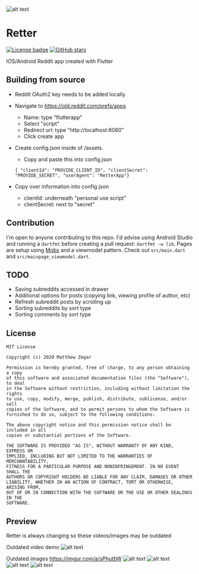 ![alt text](https://raw.githubusercontent.com/mzegar/Retter/master/assets/icon/rettericon.png "RetterLogo")
# Retter
[![License badge](https://img.shields.io/github/license/mzegar/retter)](https://github.com/mzegar/Retter/blob/master/LICENSE)
[![GitHub stars](https://img.shields.io/github/stars/mzegar/retter?style=social)](https://github.com/mzegar/retter/stargazers)


IOS/Android Reddit app created with Flutter

## Building from source

- Reddit OAuth2 key needs to be added locally
- Navigate to https://old.reddit.com/prefs/apps
    - Name: type "flutterapp"
    - Select "script"
    - Redirect url: type "http://localhost:8080"
    - Click create app
- Create config.json inside of /assets
    - Copy and paste this into config.json

    `{ "clientId": "PROVIDE_CLIENT_ID", "clientSecret": "PROVIDE_SECRET", "userAgent": "RetterApp"}`



- Copy over information into config.json
    - clientId: underneath "personal use script"
    - clientSecret: next to "secret"

## Contribution

I'm open to anyone contributing to this repo. I'd advise using Android Studio and running a `dartfmt` before creating a pull request: `dartfmt -w lib`.
Pages are setup using [Mobx](https://pub.dev/packages/mobx) and a viewmodel pattern. Check out `src/main.dart` and `src/mainpage_viewmodel.dart`.

## TODO

- Saving subreddits accessed in drawer
- Additional options for posts (copying link, viewing profile of author, etc)
- Refresh subreddit posts by scrolling up
- Sorting subreddits by sort type
- Sorting comments by sort type

## License

```
MIT License

Copyright (c) 2020 Matthew Zegar

Permission is hereby granted, free of charge, to any person obtaining a copy
of this software and associated documentation files (the "Software"), to deal
in the Software without restriction, including without limitation the rights
to use, copy, modify, merge, publish, distribute, sublicense, and/or sell
copies of the Software, and to permit persons to whom the Software is
furnished to do so, subject to the following conditions:

The above copyright notice and this permission notice shall be included in all
copies or substantial portions of the Software.

THE SOFTWARE IS PROVIDED "AS IS", WITHOUT WARRANTY OF ANY KIND, EXPRESS OR
IMPLIED, INCLUDING BUT NOT LIMITED TO THE WARRANTIES OF MERCHANTABILITY,
FITNESS FOR A PARTICULAR PURPOSE AND NONINFRINGEMENT. IN NO EVENT SHALL THE
AUTHORS OR COPYRIGHT HOLDERS BE LIABLE FOR ANY CLAIM, DAMAGES OR OTHER
LIABILITY, WHETHER IN AN ACTION OF CONTRACT, TORT OR OTHERWISE, ARISING FROM,
OUT OF OR IN CONNECTION WITH THE SOFTWARE OR THE USE OR OTHER DEALINGS IN THE
SOFTWARE.
```

## Preview

Retter is always changing so these videos/images may be outdated

Outdated video demo
![alt text](https://www.youtube.com/watch?v=rVWFXjuiuVA "video1")

Outdated images
https://imgur.com/a/sPhutbW
![alt text](https://raw.githubusercontent.com/mzegar/Retter/master/screenshots/img1.jpg "img1")
![alt text](https://raw.githubusercontent.com/mzegar/Retter/master/screenshots/img2.jpg "img2")
![alt text](https://raw.githubusercontent.com/mzegar/Retter/master/screenshots/img3.jpg "img3")
![alt text](https://raw.githubusercontent.com/mzegar/Retter/master/screenshots/img4.jpg "img4")

